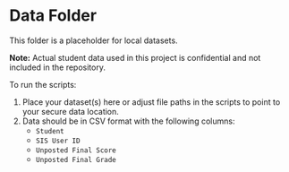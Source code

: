 # Data Folder

This folder is a placeholder for local datasets.

**Note:** Actual student data used in this project is confidential and not included in the repository.

To run the scripts:
1. Place your dataset(s) here or adjust file paths in the scripts to point to your secure data location.
2. Data should be in CSV format with the following columns:
   - `Student`
   - `SIS User ID`
   - `Unposted Final Score`
   - `Unposted Final Grade`
